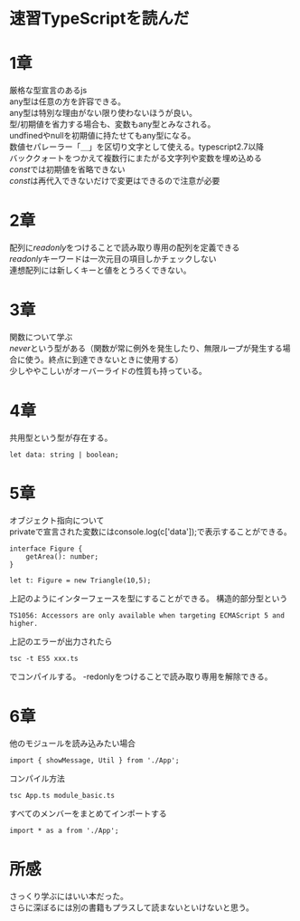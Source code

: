 # 速習TypeScriptを読んだ

# 1章
厳格な型宣言のあるjs   
any型は任意の方を許容できる。   
any型は特別な理由がない限り使わないほうが良い。   
型/初期値を省力する場合も、変数もany型とみなされる。   
undfinedやnullを初期値に持たせてもany型になる。  
数値セパレーラー「＿」を区切り文字として使える。typescript2.7以降   
バッククォートをつかえて複数行にまたがる文字列や変数を埋め込める   
*const*では初期値を省略できない   
*const*は再代入できないだけで変更はできるので注意が必要   

# 2章
配列に*readonly*をつけることで読み取り専用の配列を定義できる   
*readonly*キーワードは一次元目の項目しかチェックしない   
連想配列には新しくキーと値をとうろくできない。   
 
# 3章
関数について学ぶ   
*never*という型がある（関数が常に例外を発生したり、無限ループが発生する場合に使う。終点に到達できないときに使用する）   
少しややこしいがオーバーライドの性質も持っている。   

# 4章
共用型という型が存在する。
```
let data: string | boolean;
```

# 5章
オブジェクト指向について   
privateで宣言された変数にはconsole.log(c['data']);で表示することができる。
```
interface Figure {
    getArea(): number;
}

let t: Figure = new Triangle(10,5);
```
上記のようにインターフェースを型にすることができる。
構造的部分型という
```
TS1056: Accessors are only available when targeting ECMAScript 5 and higher.
```
上記のエラーが出力されたら
```
tsc -t ES5 xxx.ts
```
でコンパイルする。
-redonlyをつけることで読み取り専用を解除できる。

# 6章
他のモジュールを読み込みたい場合
```
import { showMessage, Util } from './App';
```
コンパイル方法
```
tsc App.ts module_basic.ts
```

すべてのメンバーをまとめてインポートする
```
import * as a from './App';
```

# 所感
さっくり学ぶにはいい本だった。   
さらに深ぼるには別の書籍もプラスして読まないといけないと思う。   